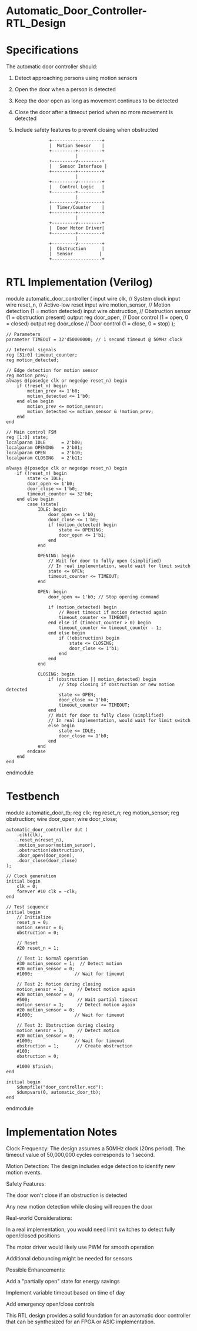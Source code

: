 # Automatic_Door_Controller-RTL_Design
# Specifications
The automatic door controller should:

1. Detect approaching persons using motion sensors

2. Open the door when a person is detected

3. Keep the door open as long as movement continues to be detected

4. Close the door after a timeout period when no more movement is detected

5. Include safety features to prevent closing when obstructed


                    +-------------------+
                    |  Motion Sensor    |
                    +---------+---------+
                              |
                    +---------v---------+
                    |   Sensor Interface |
                    +---------+---------+
                              |
                    +---------v---------+
                    |   Control Logic   |
                    +---------+---------+
                              |
                    +---------v---------+
                    |  Timer/Counter    |
                    +---------+---------+
                              |
                    +---------v---------+
                    |  Door Motor Driver|
                    +---------+---------+
                              |
                    +---------v---------+
                    |  Obstruction      |
                    |  Sensor          |
                    +-------------------+

# RTL Implementation (Verilog)

module automatic_door_controller (
    input wire clk,            // System clock
    input wire reset_n,        // Active-low reset
    input wire motion_sensor,  // Motion detection (1 = motion detected)
    input wire obstruction,    // Obstruction sensor (1 = obstruction present)
    output reg door_open,      // Door control (1 = open, 0 = closed)
    output reg door_close      // Door control (1 = close, 0 = stop)
);

    // Parameters
    parameter TIMEOUT = 32'd50000000; // 1 second timeout @ 50MHz clock
    
    // Internal signals
    reg [31:0] timeout_counter;
    reg motion_detected;
    
    // Edge detection for motion sensor
    reg motion_prev;
    always @(posedge clk or negedge reset_n) begin
        if (!reset_n) begin
            motion_prev <= 1'b0;
            motion_detected <= 1'b0;
        end else begin
            motion_prev <= motion_sensor;
            motion_detected <= motion_sensor & !motion_prev;
        end
    end
    
    // Main control FSM
    reg [1:0] state;
    localparam IDLE      = 2'b00;
    localparam OPENING   = 2'b01;
    localparam OPEN      = 2'b10;
    localparam CLOSING   = 2'b11;
    
    always @(posedge clk or negedge reset_n) begin
        if (!reset_n) begin
            state <= IDLE;
            door_open <= 1'b0;
            door_close <= 1'b0;
            timeout_counter <= 32'b0;
        end else begin
            case (state)
                IDLE: begin
                    door_open <= 1'b0;
                    door_close <= 1'b0;
                    if (motion_detected) begin
                        state <= OPENING;
                        door_open <= 1'b1;
                    end
                end
                
                OPENING: begin
                    // Wait for door to fully open (simplified)
                    // In real implementation, would wait for limit switch
                    state <= OPEN;
                    timeout_counter <= TIMEOUT;
                end
                
                OPEN: begin
                    door_open <= 1'b0; // Stop opening command
                    
                    if (motion_detected) begin
                        // Reset timeout if motion detected again
                        timeout_counter <= TIMEOUT;
                    end else if (timeout_counter > 0) begin
                        timeout_counter <= timeout_counter - 1;
                    end else begin
                        if (!obstruction) begin
                            state <= CLOSING;
                            door_close <= 1'b1;
                        end
                    end
                end
                
                CLOSING: begin
                    if (obstruction || motion_detected) begin
                        // Stop closing if obstruction or new motion detected
                        state <= OPEN;
                        door_close <= 1'b0;
                        timeout_counter <= TIMEOUT;
                    end
                    // Wait for door to fully close (simplified)
                    // In real implementation, would wait for limit switch
                    else begin
                        state <= IDLE;
                        door_close <= 1'b0;
                    end
                end
            endcase
        end
    end

endmodule

# Testbench

module automatic_door_tb;
    reg clk;
    reg reset_n;
    reg motion_sensor;
    reg obstruction;
    wire door_open;
    wire door_close;
    
    automatic_door_controller dut (
        .clk(clk),
        .reset_n(reset_n),
        .motion_sensor(motion_sensor),
        .obstruction(obstruction),
        .door_open(door_open),
        .door_close(door_close)
    );
    
    // Clock generation
    initial begin
        clk = 0;
        forever #10 clk = ~clk;
    end
    
    // Test sequence
    initial begin
        // Initialize
        reset_n = 0;
        motion_sensor = 0;
        obstruction = 0;
        
        // Reset
        #20 reset_n = 1;
        
        // Test 1: Normal operation
        #30 motion_sensor = 1;  // Detect motion
        #20 motion_sensor = 0;
        #1000;                // Wait for timeout
        
        // Test 2: Motion during closing
        motion_sensor = 1;     // Detect motion again
        #20 motion_sensor = 0;
        #500;                  // Wait partial timeout
        motion_sensor = 1;     // Detect motion again
        #20 motion_sensor = 0;
        #1000;                // Wait for timeout
        
        // Test 3: Obstruction during closing
        motion_sensor = 1;     // Detect motion
        #20 motion_sensor = 0;
        #1000;                // Wait for timeout
        obstruction = 1;       // Create obstruction
        #100;
        obstruction = 0;
        
        #1000 $finish;
    end
    
    initial begin
        $dumpfile("door_controller.vcd");
        $dumpvars(0, automatic_door_tb);
    end
endmodule

# Implementation Notes
Clock Frequency: The design assumes a 50MHz clock (20ns period). The timeout value of 50,000,000 cycles corresponds to 1 second.

Motion Detection: The design includes edge detection to identify new motion events.

Safety Features:

The door won't close if an obstruction is detected

Any new motion detection while closing will reopen the door

Real-world Considerations:

In a real implementation, you would need limit switches to detect fully open/closed positions

The motor driver would likely use PWM for smooth operation

Additional debouncing might be needed for sensors

Possible Enhancements:

Add a "partially open" state for energy savings

Implement variable timeout based on time of day

Add emergency open/close controls

This RTL design provides a solid foundation for an automatic door controller that can be synthesized for an FPGA or ASIC implementation.

